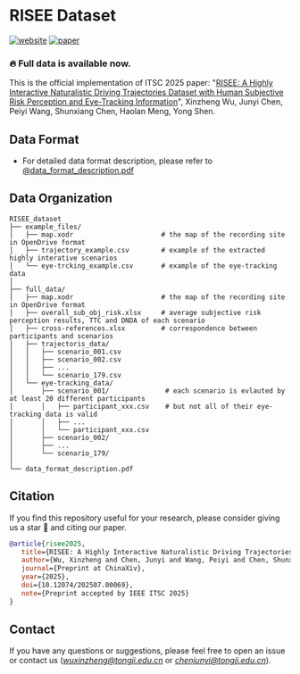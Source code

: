 # RISEE Dataset
[![website](https://img.shields.io/badge/Website-Explore%20Now-blueviolet?style=flat&logo=google-chrome)](https://ivtest-lab.github.io/RISEE_dataset/)
[![paper](https://img.shields.io/badge/chinaXiv-Paper-<COLOR>.svg)](https://chinaxiv.org/abs/202507.00069?&locale=en)

###  :fire: Full data is available now.

This is the official implementation of ITSC 2025 paper: "[RISEE: A Highly Interactive Naturalistic Driving Trajectories Dataset with Human Subjective Risk Perception and Eye-Tracking Information](https://chinaxiv.org/abs/202507.00069?locale=en)", Xinzheng Wu, Junyi Chen, Peiyi Wang, Shunxiang Chen, Haolan Meng, Yong Shen.

## Data Format

- For detailed data format description, please refer to [@data_format_description.pdf](data_format_description.pdf)


## Data Organization

```shell
RISEE_dataset
├── example_files/
│   ├── map.xodr                      # the map of the recording site in OpenDrive format
│   ├── trajectory_example.csv        # example of the extracted highly interative scenarios
│   └── eye-trcking_example.csv       # example of the eye-tracking data
│
├── full_data/
│   ├── map.xodr                      # the map of the recording site in OpenDrive format
│   ├── overall_sub_obj_risk.xlsx     # average subjective risk perception results, TTC and DNDA of each scenario
│   ├── cross-references.xlsx         # correspondence between participants and scenarios
│   ├── trajectoris_data/
│   │   ├── scenario_001.csv
│   │   ├── scenario_002.csv
│   │   ├── ...
│   │   └── scenario_179.csv
│   └── eye-tracking_data/
│       ├── scenario_001/              # each scenario is evlauted by at least 20 different participants
│       │   ├── participant_xxx.csv    # but not all of their eye-tracking data is valid
│       │   ├── ...
│       │   └── participant_xxx.csv
│       ├── scenario_002/ 
│       ├── ... 
│       └── scenario_179/  
│
└── data_format_description.pdf
```


## Citation

If you find this repository useful for your research, please consider giving us a star :star2: and citing our paper.

```bibtex
@article{risee2025,                                                 
   title={RISEE: A Highly Interactive Naturalistic Driving Trajectories Dataset with Human Subjective Risk Perception and Eye-tracking Information},                 
   author={Wu, Xinzheng and Chen, Junyi and Wang, Peiyi and Chen, Shunxiang and Meng, Haolan and Shen, Yong},       
   journal={Preprint at ChinaXiv},                                   
   year={2025},                                                      
   doi={10.12074/202507.00069},                                              
   note={Preprint accepted by IEEE ITSC 2025}                        
}   
```

## Contact
If you have any questions or suggestions, please feel free to open an issue or contact us (*wuxinzheng@tongji.edu.cn* or *chenjunyi@tongji.edu.cn*).
